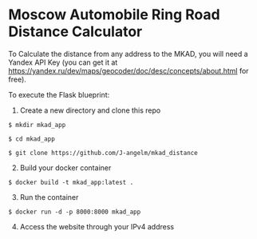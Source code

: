 # Moscow Automobile Ring Road Distance Calculator
To Calculate the distance from any address to the MKAD, you will need a Yandex API Key (you can get it at https://yandex.ru/dev/maps/geocoder/doc/desc/concepts/about.html for free).

To execute the Flask blueprint:
1. Create a new directory and clone this repo
```
$ mkdir mkad_app
```
```
$ cd mkad_app
```
```
$ git clone https://github.com/J-angelm/mkad_distance
```
2. Build your docker container 
```
$ docker build -t mkad_app:latest .
```
3. Run the container
```
$ docker run -d -p 8000:8000 mkad_app
```
4. Access the website through your IPv4 address
